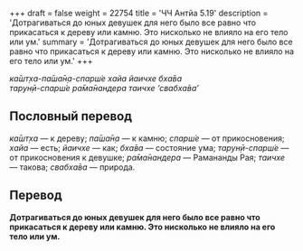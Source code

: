 +++
draft = false
weight = 22754
title = 'ЧЧ Антйа 5.19'
description = 'Дотрагиваться до юных девушек для него было все равно что прикасаться к дереву или камню. Это нисколько не влияло на его тело или ум.'
summary = 'Дотрагиваться до юных девушек для него было все равно что прикасаться к дереву или камню. Это нисколько не влияло на его тело или ум.'
+++

_ка̄шт̣ха-па̄ша̄н̣а-спарш́е хайа йаичхе бха̄ва  
тарун̣ӣ-спарш́е ра̄ма̄нандера таичхе ‘свабха̄ва’_

## Пословный перевод

_ка̄шт̣ха_ — к дереву; _па̄ша̄н̣а_ — к камню; _спарш́е_ — от прикосновения; _хайа_ — есть; _йаичхе_ — как; _бха̄ва_ — состояние ума; _тарун̣ӣ_\-_спарш́е_ — от прикосновения к девушке; _ра̄ма̄нандера_ — Рамананды Рая; _таичхе_ — такова; _свабха̄ва_ — природа.

## Перевод

**Дотрагиваться до юных девушек для него было все равно что прикасаться к дереву или камню. Это нисколько не влияло на его тело или ум.**
